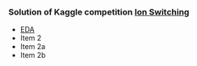 ### Solution of Kaggle competition [Ion Switching](https://www.kaggle.com/c/liverpool-ion-switching)

* [EDA](https://github.com/polgrisha/IonSwitchingKaggle/blob/master/analytics/1_EDA.ipynb)
* Item 2
* Item 2a
* Item 2b
